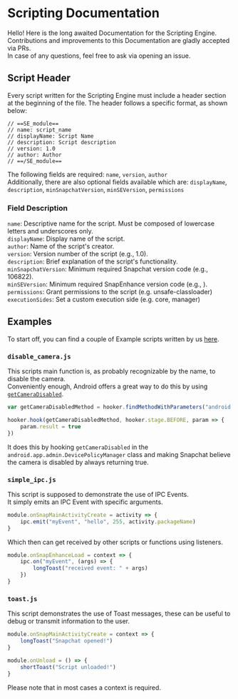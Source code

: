 # Scripting Documentation
Hello! Here is the long awaited Documentation for the Scripting Engine.<br> 
Contributions and improvements to this Documentation are gladly accepted via PRs. <br>
In case of any questions, feel free to ask via opening an issue.

## Script Header

Every script written for the Scripting Engine must include a header section at the beginning of the file. The header follows a specific format, as shown below:
```
// ==SE_module==
// name: script_name
// displayName: Script Name
// description: Script description
// version: 1.0
// author: Author
// ==/SE_module==
```
The following fields are required: `name`, `version`, `author`<br>
Additionally, there are also optional fields available which are: `displayName`, `description`, `minSnapchatVersion`, `minSEVersion`, `permissions`

### Field Description

`name`: Descriptive name for the script. Must be composed of lowercase letters and underscores only.<br>
`displayName`: Display name of the script. <br> 
`author`: Name of the script's creator.<br>
`version`: Version number of the script (e.g., 1.0).<br>
`description`: Brief explanation of the script's functionality.<br>
`minSnapchatVersion`: Minimum required Snapchat version code (e.g., 106822).<br>
`minSEVersion`: Minimum required SnapEnhance version code (e.g., ).<br>
`permissions`: Grant permissions to the script (e.g. unsafe-classloader)<br>
`executionSides`: Set a custom execution side (e.g. core, manager)

## Examples
To start off, you can find a couple of Example scripts written by us [here](https://github.com/SnapEnhance/docs/tree/main/examples).

### `disable_camera.js`<br>
This scripts main function is, as probably recognizable by the name, to disable the camera.<br>
Conveniently enough, Android offers a great way to do this by using [`getCameraDisabled`](https://developer.android.com/reference/android/app/admin/DevicePolicyManager#getCameraDisabled(android.content.ComponentName)).
```js
var getCameraDisabledMethod = hooker.findMethodWithParameters("android.app.admin.DevicePolicyManager", "getCameraDisabled", ["android.content.ComponentName"])

hooker.hook(getCameraDisabledMethod, hooker.stage.BEFORE, param => {
    param.result = true
})
```
It does this by hooking `getCameraDisabled` in the `android.app.admin.DevicePolicyManager` class and making Snapchat believe the camera is disabled by always returning true.

### `simple_ipc.js`
This script is supposed to demonstrate the use of IPC Events.<br>
It simply emits an IPC Event with specific arguments.<br>
```js
module.onSnapMainActivityCreate = activity => {
    ipc.emit("myEvent", "hello", 255, activity.packageName)
}
```
Which then can get received by other scripts or functions using listeners.
```js
module.onSnapEnhanceLoad = context => {
    ipc.on("myEvent", (args) => {
        longToast("received event: " + args)
    })
}
```

### `toast.js`
This script demonstrates the use of Toast messages, these can be useful to debug or transmit information to the user.
```js
module.onSnapMainActivityCreate = context => {
    longToast("Snapchat opened!")
}

module.onUnload = () => {
    shortToast("Script unloaded!")
}
```
Please note that in most cases a context is required.
